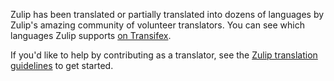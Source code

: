 Zulip has been translated or partially translated into dozens of
languages by Zulip's amazing community of volunteer translators.
You can see which languages Zulip supports [on Transifex][transifex-zulip].

If you'd like to help by contributing as a translator, see the
[Zulip translation guidelines][translating-zulip] to get started.

[transifex-zulip]: https://explore.transifex.com/zulip/zulip/
[translating-zulip]: https://zulip.readthedocs.io/en/stable/translating/translating.html
